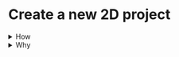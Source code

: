
# Create a new 2D project

<details>
<summary>How</summary>
https://store.unity.com/download

<img src="https://i.imgur.com/T2iZrmK.png" width=50% />

TODO
</details>
<details>
<summary>Why</summary>
TODO
Unity is a 3D engine.  2D just sets default settings.
</details>
